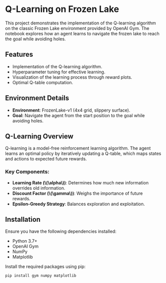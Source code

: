 # Q-Learning on Frozen Lake

This project demonstrates the implementation of the Q-learning algorithm on the classic Frozen Lake environment provided by OpenAI Gym. The notebook explores how an agent learns to navigate the frozen lake to reach the goal while avoiding holes.

## Features

- Implementation of the Q-learning algorithm.
- Hyperparameter tuning for effective learning.
- Visualization of the learning process through reward plots.
- Optimal Q-table computation.

## Environment Details

- **Environment**: FrozenLake-v1 (4x4 grid, slippery surface).
- **Goal**: Navigate the agent from the start position to the goal while avoiding holes.

## Q-Learning Overview

Q-learning is a model-free reinforcement learning algorithm. The agent learns an optimal policy by iteratively updating a Q-table, which maps states and actions to expected future rewards.

### Key Components:

- **Learning Rate (\\(\\alpha\\))**: Determines how much new information overrides old information.
- **Discount Factor (\\(\\gamma\\))**: Weighs the importance of future rewards.
- **Epsilon-Greedy Strategy**: Balances exploration and exploitation.

## Installation

Ensure you have the following dependencies installed:

- Python 3.7+
- OpenAI Gym
- NumPy
- Matplotlib

Install the required packages using pip:

```bash
pip install gym numpy matplotlib

